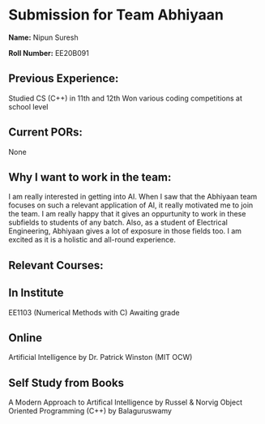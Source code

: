 **Submission for Team Abhiyaan**
==================================

**Name:**
Nipun Suresh

**Roll Number:**
EE20B091

**Previous Experience:**
----------------------- 
Studied CS (C++) in 11th and 12th
Won various coding competitions at school level

**Current PORs:**
-----------------
None

**Why I want to work in the team:**
------------------------------------
I am really interested in getting into AI.
When I saw that the Abhiyaan team focuses on such a relevant application of AI, it really motivated me to join the team.
I am really happy that it gives an oppurtunity to work in these subfields to students of any batch.
Also, as a student of Electrical Engineering, Abhiyaan gives a lot of exposure in those fields too.
I am excited as it is a holistic and all-round experience.

**Relevant Courses:**
---------------------
In Institute
---------------
EE1103 (Numerical Methods with C)
Awaiting grade

Online
-------
Artificial Intelligence by Dr. Patrick Winston (MIT OCW)

Self Study from Books
----------------------
A Modern Approach to Artifical Intelligence by Russel & Norvig
Object Oriented Programming (C++) by Balaguruswamy
